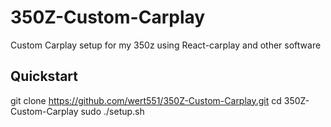 # 350Z-Custom-Carplay
Custom Carplay setup for my 350z using React-carplay and other software

## Quickstart

git clone https://github.com/wert551/350Z-Custom-Carplay.git
cd 350Z-Custom-Carplay
sudo ./setup.sh

